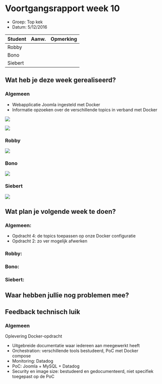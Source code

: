 # Voortgangsrapport week 10

* Groep: Top kek
* Datum: 5/12/2016

| Student  | Aanw. | Opmerking |
| :---     | :---  | :---      |
| Robby |       |           |
| Bono |       |           |
| Siebert |       |           |


## Wat heb je deze week gerealiseerd?

### Algemeen

* Webapplicatie Joomla ingesteld met Docker 
* Informatie opzoeken over de verschillende topics in verband met Docker


![](https://i.gyazo.com/d631e32a76be8162dc59d03ffe4067f4.png)

![](https://i.gyazo.com/769f9419c6494e5ab226f69e0850d65e.png)

### Robby

![](https://i.gyazo.com/b418b8a16a7b5606c3bb05a18d9472ab.png)

### Bono

![](https://i.gyazo.com/e77ad02e3860901bc568943787989416.png)

### Siebert

![](https://i.gyazo.com/35613ecc7167f8001a570f2b144696dd.png)


## Wat plan je volgende week te doen?


### Algemeen:

- Opdracht 4: de topics toepassen op onze Docker configuratie
- Opdracht 2: zo ver mogelijk afwerken

### Robby: 


### Bono: 



### Siebert: 

## Waar hebben jullie nog problemen mee?


## Feedback technisch luik

### Algemeen

Oplevering Docker-opdracht

- Uitgebreide documentatie waar iedereen aan meegewerkt heeft
- Orchestration: verschillende tools bestudeerd, PoC met Docker compose
- Monitoring: Datadog
- PoC: Joomla + MySQL + Datadog
- Security en image size: bestudeerd en gedocumenteerd, niet specifiek toegepast op de PoC

